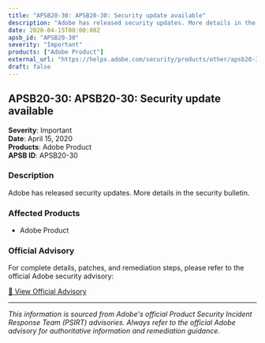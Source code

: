 ```yaml
---
title: "APSB20-30: APSB20-30: Security update available"
description: "Adobe has released security updates. More details in the security bulletin."
date: 2020-04-15T00:00:00Z
apsb_id: "APSB20-30"
severity: "Important"
products: ["Adobe Product"]
external_url: "https://helpx.adobe.com/security/products/other/apsb20-30.html"
draft: false
---
```


## APSB20-30: APSB20-30: Security update available

**Severity**: Important  
**Date**: April 15, 2020  
**Products**: Adobe Product  
**APSB ID**: APSB20-30

### Description

Adobe has released security updates. More details in the security bulletin.

### Affected Products

- Adobe Product


### Official Advisory

For complete details, patches, and remediation steps, please refer to the official Adobe security advisory:

[🔗 View Official Advisory](https://helpx.adobe.com/security/products/other/apsb20-30.html)

---

*This information is sourced from Adobe's official Product Security Incident Response Team (PSIRT) advisories. Always refer to the official Adobe advisory for authoritative information and remediation guidance.*
